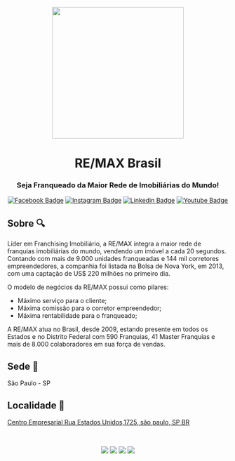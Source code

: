 
 <p align="center">
  <img align="center" src="[https://remax.com.br/Sites/remaxbrazil/regionalweb/Images/1-mundo.svg](https://datalakephoenixdev.blob.core.windows.net/cms-uploads/bt557v2c318qgd906d2y1pxb/attachments/d3e8iiuodolou1im7vhshlqt-logo.svg" width="300" height="300">
 <p>
 
 <h1 align="center">RE/MAX Brasil</h1> 
 <h3 align="center">Seja Franqueado da Maior Rede de Imobiliárias do Mundo!</h3>
 <div align="center">

[![Facebook Badge](https://img.shields.io/badge/-Facebook-blue?style=flat-square&logo=Facebook&logoColor=white&link=https://www.facebook.com/remaxbr/)](https://www.facebook.com/remaxbr/)
[![Instagram Badge](https://img.shields.io/badge/-Instagram-purple?style=flat-square&logo=Instagram&logoColor=white&link=https://www.instagram.com/remaxbr/)](https://www.instagram.com/remaxbr/)
[![Linkedin Badge](https://img.shields.io/badge/-LinkedIn-blue?style=flat-square&logo=Linkedin&logoColor=white&link=https://www.linkedin.com/company/remax-brasil/)](https://www.linkedin.com/company/remax-brasil/)
[![Youtube Badge](https://img.shields.io/badge/-Youtube-red?style=flat-square&logo=Youtube&logoColor=white&link=https://www.youtube.com/@remaxbrasil)](https://www.youtube.com/@remaxbrasil)


</div>
 
## Sobre 🔍 

Líder em Franchising Imobiliário, a RE/MAX integra a maior rede de franquias imobiliárias do mundo, vendendo um imóvel a cada 20 segundos. Contando com mais de 9.000 unidades franqueadas e 144 mil corretores empreendedores, a companhia foi listada na Bolsa de Nova York, em 2013, com uma captação de US$ 220 milhões no primeiro dia.

O modelo de negócios da RE/MAX possui como pilares: 
- Máximo serviço para o cliente;
- Máxima comissão para o corretor empreendedor;
- Máxima rentabilidade para o franqueado;

A RE/MAX atua no Brasil, desde 2009, estando presente em todos os Estados e no Distrito Federal com 590 Franquias, 41 Master Franquias e mais de 8.000 colaboradores em sua força de vendas.

## Sede 🏢
São Paulo - SP

## Localidade 📌
<a href="https://www.bing.com/maps?where=Rua%20Estados%20Unidos%2C1725%2C%20s%C3%A3o%20paulo%2C%20SP%2C%20BR">Centro Empresarial Rua Estados Unidos,1725, são paulo, SP BR</a>

<br />
<p align="center">
  <img align="center" src="https://sejaremax.com.br/img/premios-inicio/excelencia-2022.png">
  <img align="center" src="https://sejaremax.com.br/img/premios-inicio/melhores-franquias-2021.png">
  <img align="center" src="https://sejaremax.com.br/img/premios-inicio/melhores-franquias-2017-2018-2020.png">
  <img align="center" src="https://sejaremax.com.br/img/premios-inicio/excelencia-2014-2020.png">
 <p>



<!--

**Here are some ideas to get you started:**


🙋‍♀️ A short introduction - what is your organization all about?
🌈 Contribution guidelines - how can the community get involved?
👩‍💻 Useful resources - where can the community find your docs? Is there anything else the community should know?
🍿 Fun facts - what does your team eat for breakfast?
🧙 Remember, you can do mighty things with the power of [Markdown](https://docs.github.com/github/writing-on-github/getting-started-with-writing-and-formatting-on-github/basic-writing-and-formatting-syntax)
-->

